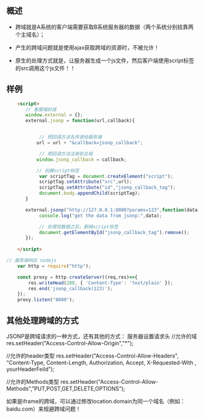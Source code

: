 
## 概述
- 跨域就是A系统的客户端需要获取B系统服务器的数据（两个系统分别挂靠两个主域名）；

- 产生的跨域问题就是使用ajax获取跨域的资源时，不被允许！

- 原生的处理方式就是，让服务器生成一个js文件，然后客户端使用script标签的src调用这个js文件！！

## 样例
```html
    <script>
       // 客服端封装
       window.external = {};
       external.jsonp = function(url,callback){


            // 把回调方法名传递给服务端
           url = url + "&callback=jsonp_callback";

            // 把回调方法注册到全局
           window.jsonp_callback = callback;

           // 创建script标签
            var scriptTag = document.createElement("script");
            scriptTag.setAttribute("src",url);
            scriptTag.setAttribute("id","jsonp_callback_tag");
            document.body.appendChild(scriptTag);            
       }

       external.jsonp("http://127.0.0.1:8080?params=123",function(data){
            console.log("get the data from jsonp:",data);

            // 处理完数据之后，删掉script标签
            document.getElementById("jsonp_callback_tag").remove();
       });
      
    </script>
```

``` js
// 服务端响应 nodejs
    var http = require("http");

    const proxy = http.createServer((req,res)=>{
        res.writeHead(200, { 'Content-Type': 'text/plain' });
        res.end('jsonp_callback(123)');
    });
    proxy.listen("8080");
```

## 其他处理跨域的方式
JSONP是跨域请求的一种方式，还有其他的方式：
服务器设置请求头
//允许的域
res.setHeader("Access-Control-Allow-Origin","*");	

//允许的header类型
res.setHeader("Access-Control-Allow-Headers", "Content-Type, Content-Length, Authorization, Accept, X-Requested-With , yourHeaderFeild");

//允许的Methods类型
res.setHeader("Access-Control-Allow-Methods","PUT,POST,GET,DELETE,OPTIONS");

如果是iframe的跨域，可以通过修改location.domain为同一个域名（例如：baidu.com）来规避跨域问题！   	